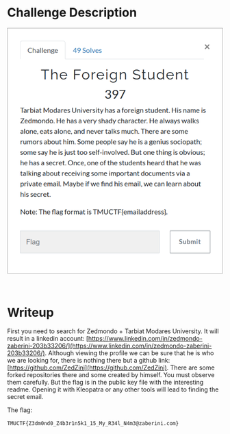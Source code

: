 # Challenge Description
<p align="center">
  <img src="Challenge.png">
</p>
<br>

# Writeup
First you need to search for Zedmondo + Tarbiat Modares University. It will result in a linkedin account: [https://www.linkedin.com/in/zedmondo-zaberini-203b33206/](https://www.linkedin.com/in/zedmondo-zaberini-203b33206/).
Although viewing the profile we can be sure that he is who we are looking for, there is nothing there but a github link: [https://github.com/ZedZini](https://github.com/ZedZini).
There are some forked repositories there and some created by himself. You must observe them carefully. But the flag is in the public key file with the interesting readme.
Opening it with Kleopatra or any other tools will lead to finding the secret email.

The flag:
```
TMUCTF{Z3dm0nd0_Z4b3r1n5k1_15_My_R34l_N4m3@zaberini.com}
```
